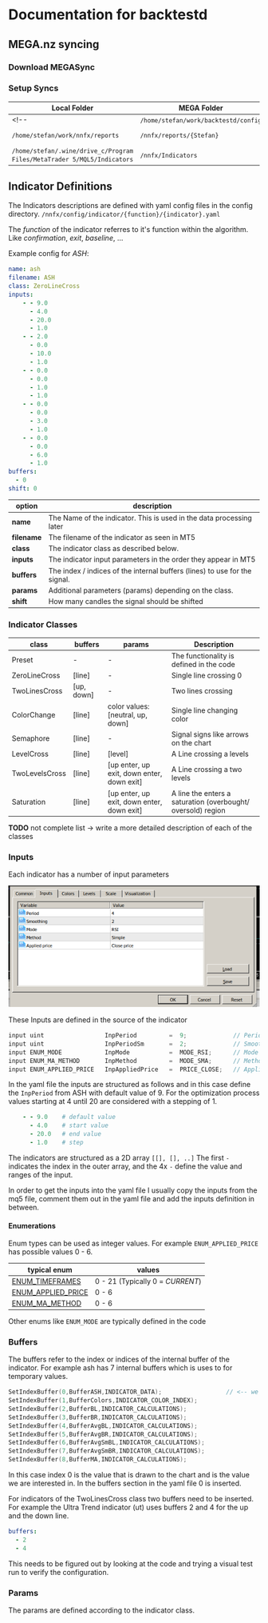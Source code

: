 # Documentation for backtestd

## MEGA.nz syncing

### Download MEGASync

### Setup Syncs

|Local Folder | MEGA Folder | Purpose |
| -- | -- | -- |
<!-- | `/home/stefan/work/backtestd/config` | `/nnfx/config` | Configuration defining the Indicators and Test Runs | -->
| `/home/stefan/work/nnfx/reports` | `/nnfx/reports/{Stefan}` | Test Run results | 
| `/home/stefan/.wine/drive_c/Program Files/MetaTrader 5/MQL5/Indicators` | `/nnfx/Indicators`| MT5 Indicators |

## Indicator Definitions

The Indicators descriptions are defined with yaml config files in the config directory.
`/nnfx/config/indicator/{function}/{indicator}.yaml`

The *function* of the indicator referres to it's function within the algorithm. Like *confirmation*, *exit*, *baseline*, ...

Example config for *ASH*:

``` yaml
name: ash
filename: ASH
class: ZeroLineCross
inputs:
    - - 9.0
      - 4.0
      - 20.0
      - 1.0
    - - 2.0
      - 0.0
      - 10.0
      - 1.0
    - - 0.0
      - 0.0
      - 1.0
      - 1.0
    - - 0.0
      - 0.0
      - 3.0
      - 1.0
    - - 0.0
      - 0.0
      - 6.0
      - 1.0
buffers:
  - 0
shift: 0
```

| option | description |
| -- | -- |
| **name** | The Name of the indicator. This is used in the data processing later |
| **filename** | The filename of the indicator as seen in MT5 |
| **class** | The indicator class as described below. |
| **inputs** | The indicator input parameters in the order they appear in MT5 |
| **buffers** | The index / indices of the internal buffers (lines) to use for the signal. |
| **params** | Additional parameters (params) depending on the class. |
| **shift** | How many candles the signal should be shifted |

### Indicator Classes

| class | buffers | params | Description |
| --    | ------- | ------ | ----------- |
| Preset | - | - | The functionality is defined in the code |
| ZeroLineCross | [line] | - | Single line crossing 0 |
| TwoLinesCross | [up, down] | - | Two lines crossing |
| ColorChange | [line] | color values: [neutral, up, down] | Single line changing color |
| Semaphore | [line] | - | Signal signs like arrows on the chart |
| LevelCross | [line] | [level] | A Line crossing a levels |
| TwoLevelsCross | [line] | [up enter, up exit, down enter, down exit] | A Line crossing a two levels |
| Saturation | [line] | [up enter, up exit, down enter, down exit] | A line the enters a saturation (overbought/ oversold) region |

**TODO** not complete list -> write a more detailed description of each of the classes

### Inputs

Each indicator has a number of input parameters

![ash_inputs](img/ash_inputs.png)

These Inputs are defined in the source of the indicator

``` c++
input uint                 InpPeriod         =  9;             // Period
input uint                 InpPeriodSm       =  2;             // Smoothing
input ENUM_MODE            InpMode           =  MODE_RSI;      // Mode
input ENUM_MA_METHOD       InpMethod         =  MODE_SMA;      // Method
input ENUM_APPLIED_PRICE   InpAppliedPrice   =  PRICE_CLOSE;   // Applied price
```

In the yaml file the inputs are structured as follows and in this case define the `InpPeriod` from ASH with default value of 9. For the optimization process values starting at 4 until 20 are considered with a stepping of 1.

``` yaml
    - - 9.0    # default value
      - 4.0    # start value
      - 20.0   # end value
      - 1.0    # step
```

The indicators are structured as a 2D array `[[], [], ..]`
The first `-` indicates the index in the outer array, and the 4x `-` define the value and ranges of the input.


In order to get the inputs into the yaml file I usually copy the inputs from the mq5 file, comment them out in the yaml file and add the inputs definition in between.

#### Enumerations

Enum types can be used as integer values. For example `ENUM_APPLIED_PRICE` has possible values 0 - 6.

| typical enum | values |
|--|--|
| [ENUM_TIMEFRAMES](https://www.mql5.com/en/docs/constants/chartconstants/enum_timeframes) | 0 - 21 (Typically 0 = *CURRENT*) |
| [ENUM_APPLIED_PRICE](https://www.mql5.com/en/docs/constants/indicatorconstants/prices) | 0 - 6 |
| [ENUM_MA_METHOD](https://www.mql5.com/en/docs/constants/indicatorconstants/enum_ma_method) | 0 - 6 |

Other enums like `ENUM_MODE` are typically defined in the code

### Buffers

The buffers refer to the index or indices of the internal buffer of the indicator.
For example ash has 7 internal buffers which is uses to for temporary values.

``` c++
SetIndexBuffer(0,BufferASH,INDICATOR_DATA);                  // <-- we are interested in this value 
SetIndexBuffer(1,BufferColors,INDICATOR_COLOR_INDEX);
SetIndexBuffer(2,BufferBL,INDICATOR_CALCULATIONS);
SetIndexBuffer(3,BufferBR,INDICATOR_CALCULATIONS);
SetIndexBuffer(4,BufferAvgBL,INDICATOR_CALCULATIONS);
SetIndexBuffer(5,BufferAvgBR,INDICATOR_CALCULATIONS);
SetIndexBuffer(6,BufferAvgSmBL,INDICATOR_CALCULATIONS);
SetIndexBuffer(7,BufferAvgSmBR,INDICATOR_CALCULATIONS);
SetIndexBuffer(8,BufferMA,INDICATOR_CALCULATIONS);
```

In this case index 0 is the value that is drawn to the chart and is the value we are interested in.
In the buffers section in the yaml file 0 is inserted.

For indicators of the TwoLinesCross class two buffers need to be inserted.
For example the Ultra Trend indicator (ut) uses buffers 2 and 4 for the up and the down line.

``` yaml
buffers:
  - 2
  - 4
```

This needs to be figured out by looking at the code and trying a visual test run to verify the configuration.

### Params 

The params are defined according to the indicator class.
